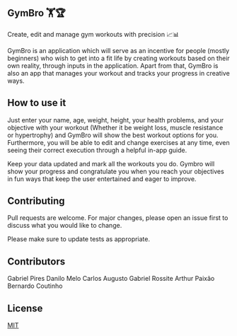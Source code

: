 ## GymBro 🏋️🏆

Create, edit and manage gym workouts with precision 📈📊 

GymBro is an application which will serve as an incentive for people (mostly beginners) who wish to get into a fit life by creating  workouts based on their own reality, through inputs in the application. Apart from that, GymBro is also an app that manages your workout and tracks your progress in creative ways. 

## How to use it

Just enter your name, age, weight, height, your health problems, and your objective with your workout (Whether it be weight loss, muscle resistance or hypertrophy) and GymBro will show the best workout options for you. Furthermore, you will be able to edit and change exercises at any time, even seeing their correct execution through a helpful in-app guide.

Keep your data updated and mark all the workouts you do. Gymbro will show your progress and congratulate you when you reach your objectives in fun ways that keep the user entertained and eager to improve.

## Contributing

Pull requests are welcome. For major changes, please open an issue first
to discuss what you would like to change.

Please make sure to update tests as appropriate.

## Contributors

Gabriel Pires
Danilo Melo
Carlos Augusto
Gabriel Rossite
Arthur Paixão
Bernardo Coutinho

## License

[MIT](https://choosealicense.com/licenses/mit/)
